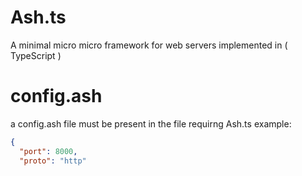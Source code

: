 # Ash.ts
A minimal micro micro framework for web servers implemented in ( TypeScript )

# config.ash
a config.ash file must be present in the file requirng Ash.ts
example:
```json
{
  "port": 8000,
  "proto": "http"
```
